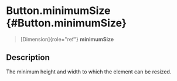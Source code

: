 Button.minimumSize {#Button.minimumSize}
==================

> [Dimension]{role="ref"} **minimumSize**

Description
-----------

The minimum height and width to which the element can be resized.
